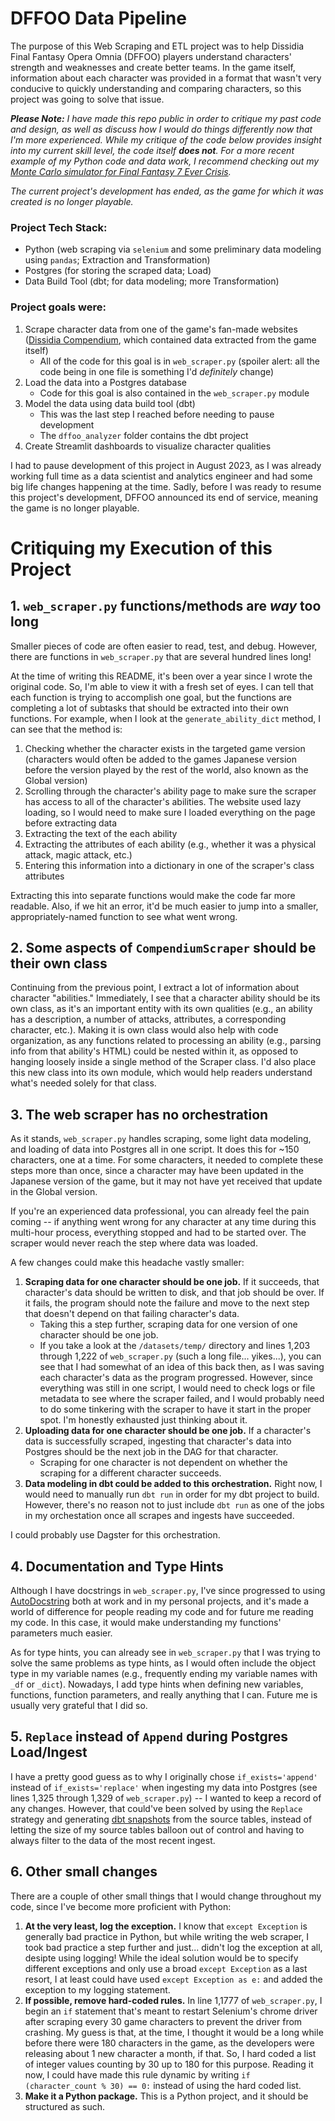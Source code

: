 # DFFOO Data Pipeline
The purpose of this Web Scraping and ETL project was to help Dissidia Final Fantasy Opera Omnia (DFFOO) players understand characters' strength and weaknesses and create better teams. In the game itself, information about each character was provided in a format that wasn't very conducive to quickly understanding and comparing characters, so this project was going to solve that issue. 

***Please Note:** I have made this repo public in order to critique my past code and design, as well as discuss how I would do things differently now that I'm more experienced. While my critique of the code below provides insight into my current skill level, the code itself **does not**. For a more recent example of my Python code and data work, I recommend checking out my [Monte Carlo simulator for Final Fantasy 7 Ever Crisis](https://github.com/Jace743/ever-crisis-gacha-simulator).*

*The current project's development has ended, as the game for which it was created is no longer playable.*

### Project Tech Stack:
- Python (web scraping via `selenium` and some preliminary data modeling using `pandas`; Extraction and Transformation)
- Postgres (for storing the scraped data; Load)
- Data Build Tool (dbt; for data modeling; more Transformation)

### Project goals were: 

1. Scrape character data from one of the game's fan-made websites ([Dissidia Compendium](https://dissidiacompendium.com/), which contained data extracted from the game itself)
   - All of the code for this goal is in `web_scraper.py` (spoiler alert: all the code being in one file is something I'd *definitely* change)
2. Load the data into a Postgres database
   - Code for this goal is also contained in the `web_scraper.py` module
3. Model the data using data build tool (dbt)
   - This was the last step I reached before needing to pause development
   - The `dffoo_analyzer` folder contains the dbt project
4. Create Streamlit dashboards to visualize character qualities

I had to pause development of this project in August 2023, as I was already working full time as a data scientist and analytics engineer and had some big life changes happening at the time. Sadly, before I was ready to resume this project's development, DFFOO announced its end of service, meaning the game is no longer playable. 

# Critiquing my Execution of this Project

## 1. `web_scraper.py` functions/methods are *way* too long

Smaller pieces of code are often easier to read, test, and debug. However, there are functions in `web_scraper.py` that are several hundred lines long! 

At the time of writing this README, it's been over a year since I wrote the original code. So, I'm able to view it with a fresh set of eyes. I can tell that each function is trying to accomplish one goal, but the functions are completing a lot of subtasks that should be extracted into their own functions. For example, when I look at the `generate_ability_dict` method, I can see that the method is:

1. Checking whether the character exists in the targeted game version (characters would often be added to the games Japanese version before the version played by the rest of the world, also known as the Global version)
2. Scrolling through the character's ability page to make sure the scraper has access to all of the character's abilities. The website used lazy loading, so I would need to make sure I loaded everything on the page before extracting data
3. Extracting the text of the each ability
4. Extracting the attributes of each ability (e.g., whether it was a physical attack, magic attack, etc.)
5. Entering this information into a dictionary in one of the scraper's class attributes

Extracting this into separate functions would make the code far more readable. Also, if we hit an error, it'd be much easier to jump into a smaller, appropriately-named function to see what went wrong.

## 2. Some aspects of `CompendiumScraper` should be their own class

Continuing from the previous point, I extract a lot of information about character "abilities." Immediately, I see that a character ability should be its own class, as it's an important entity with its own qualities (e.g., an ability has a description, a number of attacks, attributes, a corresponding character, etc.). Making it is own class would also help with code organization, as any functions related to processing an ability (e.g., parsing info from that ability's HTML) could be nested within it, as opposed to hanging loosely inside a single method of the Scraper class. I'd also place this new class into its own module, which would help readers understand what's needed solely for that class.

## 3. The web scraper has no orchestration

As it stands, `web_scraper.py` handles scraping, some light data modeling, and loading of data into Postgres all in one script. It does this for ~150 characters, one at a time. For some characters, it needed to complete these steps more than once, since a character may have been updated in the Japanese version of the game, but it may not have yet received that update in the Global version. 

If you're an experienced data professional, you can already feel the pain coming -- if anything went wrong for any character at any time during this multi-hour process, everything stopped and had to be started over. The scraper would never reach the step where data was loaded.

A few changes could make this headache vastly smaller:

1. **Scraping data for one character should be one job.** If it succeeds, that character's data should be written to disk, and that job should be over. If it fails, the program should note the failure and move to the next step that doesn't depend on that failing character's data.
   - Taking this a step further, scraping data for one version of one character should be one job.
   - If you take a look at the `/datasets/temp/` directory and lines 1,203 through 1,222 of `web_scraper.py` (such a long file... yikes...), you can see that I had somewhat of an idea of this back then, as I was saving each character's data as the program progressed. However, since everything was still in one script, I would need to check logs or file metadata to see where the scraper failed, and I would probably need to do some tinkering with the scraper to have it start in the proper spot. I'm honestly exhausted just thinking about it.
2. **Uploading data for one character should be one job.** If a character's data is successfully scraped, ingesting that character's data into Postgres should be the next job in the DAG for that character.
   - Scraping for one character is not dependent on whether the scraping for a different character succeeds. 
3. **Data modeling in dbt could be added to this orchestration.** Right now, I would need to manually run `dbt run` in order for my dbt project to build. However, there's no reason not to just include `dbt run` as one of the jobs in my orchestation once all scrapes and ingests have succeeded.

I could probably use Dagster for this orchestration.

## 4. Documentation and Type Hints

Although I have docstrings in `web_scraper.py`, I've since progressed to using [AutoDocstring](https://marketplace.visualstudio.com/items?itemName=njpwerner.autodocstring) both at work and in my personal projects, and it's made a world of difference for people reading my code and for future me reading my code. In this case, it would make understanding my functions' parameters much easier.

As for type hints, you can already see in `web_scraper.py` that I was trying to solve the same problems as type hints, as I would often include the object type in my variable names (e.g., frequently ending my variable names with `_df` or `_dict`). Nowadays, I add type hints when defining new variables, functions, function parameters, and really anything that I can. Future me is usually very grateful that I did so. 

## 5. `Replace` instead of `Append` during Postgres Load/Ingest

I have a pretty good guess as to why I originally chose `if_exists='append'` instead of `if_exists='replace'` when ingesting my data into Postgres (see lines 1,325 through 1,329 of `web_scraper.py`) -- I wanted to keep a record of any changes. However, that could've been solved by using the `Replace` strategy and generating [dbt snapshots](https://docs.getdbt.com/docs/build/snapshots) from the source tables, instead of letting the size of my source tables balloon out of control and having to always filter to the data of the most recent ingest. 

## 6. Other small changes

There are a couple of other small things that I would change throughout my code, since I've become more proficient with Python:

1. **At the very least, log the exception.** I know that `except Exception` is generally bad practice in Python, but while writing the web scraper, I took bad practice a step further and just... didn't log the exception at all, desipte using logging! While the ideal solution would be to specify different exceptions and only use a broad `except Exception` as a last resort, I at least could have used `except Exception as e:` and added the exception to my logging statement.
2. **If possible, remove hard-coded rules.** In line 1,1777 of `web_scraper.py`, I begin an `if` statement that's meant to restart Selenium's chrome driver after scraping every 30 game characters to prevent the driver from crashing. My guess is that, at the time, I thought it would be a long while before there were 180 characters in the game, as the developers were releasing about 1 new character a month, if that. So, I hard coded a list of integer values counting by 30 up to 180 for this purpose. Reading it now, I could have made this rule dynamic by writing `if (character_count % 30) == 0:` instead of using the hard coded list.
3. **Make it a Python package.** This is a Python project, and it should be structured as such.
